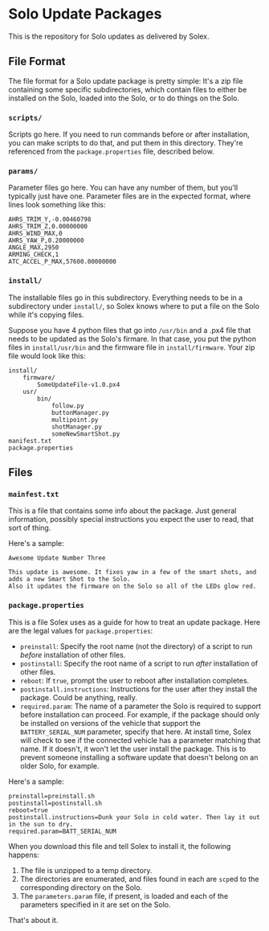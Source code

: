 # Solo Update Packages

This is the repository for Solo updates as delivered by Solex.

## File Format

The file format for a Solo update package is pretty simple: It's a zip file containing some specific subdirectories, which 
contain files to either be installed on the Solo, loaded into the Solo, or to do things on the Solo.

### ```scripts/```
Scripts go here. If you need to run commands before or after installation, you can make scripts to do that, and 
put them in this directory. They're referenced from the ```package.properties``` file, described below.

### ```params/```
Parameter files go here. You can have any number of them, but you'll typically just have one. Parameter files are 
in the expected format, where lines look something like this:
```
AHRS_TRIM_Y,-0.00460798
AHRS_TRIM_Z,0.00000000
AHRS_WIND_MAX,0
AHRS_YAW_P,0.20000000
ANGLE_MAX,2950
ARMING_CHECK,1
ATC_ACCEL_P_MAX,57600.00000000
```

### ```install/```
The installable files go in this subdirectory. Everything needs to be in a subdirectory under ```install/```, so Solex knows where to put a file on the Solo while it's copying files.

Suppose you have 4 python files that go into `/usr/bin` and a .px4 file that needs to be updated as the Solo's firmare. In that case, 
you put the python files in ```install/usr/bin``` and the firmware file in ```install/firmware```. Your zip file would look like this:

```
install/
    firmware/
        SomeUpdateFile-v1.0.px4
    usr/
        bin/
            follow.py
            buttonManager.py
            multipoint.py
            shotManager.py
            someNewSmartShot.py
manifest.txt
package.properties
```

## Files

### ```mainfest.txt```
This is a file that contains some info about the package. Just general information, possibly special instructions you expect the 
user to read, that sort of thing.

Here's a sample:
```
Awesome Update Number Three

This update is awesome. It fixes yaw in a few of the smart shots, and adds a new Smart Shot to the Solo. 
Also it updates the firmware on the Solo so all of the LEDs glow red.
```


### ```package.properties```
This is a file Solex uses as a guide for how to treat an update package. Here are the legal values for ```package.properties```:
*   ```preinstall```: Specify the root name (not the directory) of a script to run _before_ installation of other files.
*   ```postinstall```: Specify the root name of a script to run _after_ installation of other files.
*   ```reboot```: If ```true```, prompt the user to reboot after installation completes.
*   ```postinstall.instructions```: Instructions for the user after they install the package. Could be anything, really.
*   ```required.param```: The name of a parameter the Solo is required to support before installation can proceed. For example, if the 
    package should only be installed on versions of the vehicle that support the ```BATTERY_SERIAL_NUM``` parameter, specify that here.
    At install time, Solex will check to see if the connected vehicle has a parameter matching that name. If it doesn't, it won't let the user install the package. This is to prevent someone installing a software update that doesn't belong on an older Solo, for example.

Here's a sample:
```
preinstall=preinstall.sh
postinstall=postinstall.sh
reboot=true
postinstall.instructions=Dunk your Solo in cold water. Then lay it out in the sun to dry.
required.param=BATT_SERIAL_NUM
```

When you download this file and tell Solex to install it, the following happens:

1.  The file is unzipped to a temp directory.
2.  The directories are enumerated, and files found in each are `scp`ed to the corresponding directory on the Solo.
3.  The `parameters.param` file, if present, is loaded and each of the parameters specified in it are set on the Solo.

That's about it.



